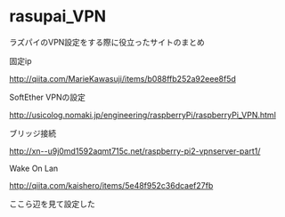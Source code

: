 # rasupai_VPN
ラズパイのVPN設定をする際に役立ったサイトのまとめ

固定ip

http://qiita.com/MarieKawasuji/items/b088ffb252a92eee8f5d

SoftEther VPNの設定

http://usicolog.nomaki.jp/engineering/raspberryPi/raspberryPi_VPN.html

ブリッジ接続

http://xn--u9j0md1592aqmt715c.net/raspberry-pi2-vpnserver-part1/

Wake On Lan

http://qiita.com/kaishero/items/5e48f952c36dcaef27fb

ここら辺を見て設定した

